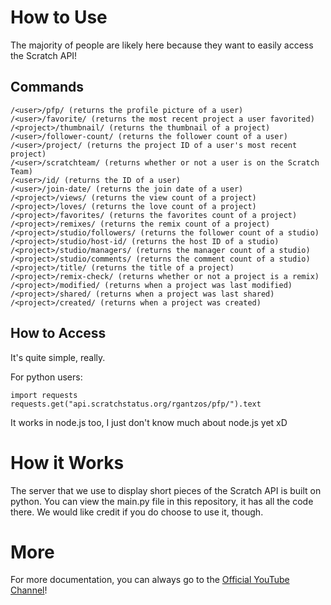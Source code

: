 # How to Use
The majority of people are likely here because they want to easily access the Scratch API!

## Commands
```
/<user>/pfp/ (returns the profile picture of a user)
/<user>/favorite/ (returns the most recent project a user favorited)
/<project>/thumbnail/ (returns the thumbnail of a project)
/<user>/follower-count/ (returns the follower count of a user)
/<user>/project/ (returns the project ID of a user's most recent project)
/<user>/scratchteam/ (returns whether or not a user is on the Scratch Team)
/<user>/id/ (returns the ID of a user)
/<user>/join-date/ (returns the join date of a user)
/<project>/views/ (returns the view count of a project)
/<project>/loves/ (returns the love count of a project)
/<project>/favorites/ (returns the favorites count of a project)
/<project>/remixes/ (returns the remix count of a project)
/<project>/studio/followers/ (returns the follower count of a studio)
/<project>/studio/host-id/ (returns the host ID of a studio)
/<project>/studio/managers/ (returns the manager count of a studio)
/<project>/studio/comments/ (returns the comment count of a studio)
/<project>/title/ (returns the title of a project)
/<project>/remix-check/ (returns whether or not a project is a remix)
/<project>/modified/ (returns when a project was last modified)
/<project>/shared/ (returns when a project was last shared)
/<project>/created/ (returns when a project was created)
```

## How to Access

It's quite simple, really.

For python users:
```
import requests
requests.get("api.scratchstatus.org/rgantzos/pfp/").text
```

It works in node.js too, I just don't know much about node.js yet xD

# How it Works
The server that we use to display short pieces of the Scratch API is built on python. You can view the main.py file in this repository, it has all the code there. We would like credit if you do choose to use it, though.

# More
For more documentation, you can always go to the [Official YouTube Channel](https://www.youtube.com/channel/UC-kD7mi3Dpht3lW0bVytkMw/)!
